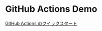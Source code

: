 # GitHub Actions Demo
[GitHub Actions のクイックスタート](https://docs.github.com/ja/actions/writing-workflows/quickstart)


